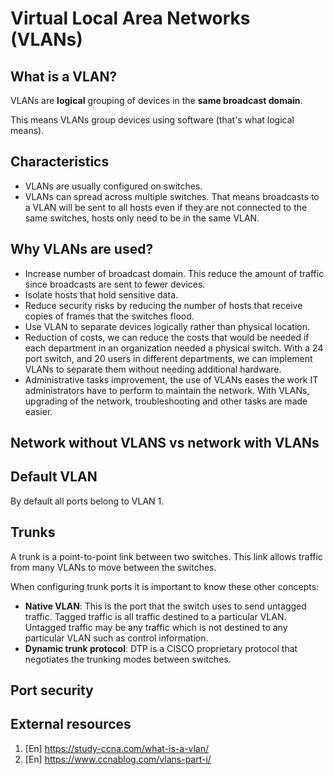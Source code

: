 # Virtual Local Area Networks (VLANs)

## What is a VLAN?

VLANs are **logical** grouping of devices in the **same broadcast domain**.

This means VLANs group devices using software (that's what logical means).

## Characteristics

- VLANs are usually configured on switches.
- VLANs can spread across multiple switches. That means broadcasts to a VLAN will be sent to all hosts even if they are not connected to the same switches, hosts only need to be in the same VLAN.

## Why VLANs are used?

- Increase number of broadcast domain. This reduce the amount of traffic since broadcasts are sent to fewer devices.
- Isolate hosts that hold sensitive data.
- Reduce security risks by reducing the number of hosts that receive copies of frames that the switches flood.
- Use VLAN to separate devices logically rather than physical location.
- Reduction of costs, we can reduce the costs that would be needed if each department in an organization needed a physical switch. With a 24 port switch, and 20 users in different departments, we can implement VLANs to separate them without needing additional hardware.
- Administrative tasks improvement, the use of VLANs eases the work IT administrators have to perform to maintain the network. With VLANs, upgrading of the network, troubleshooting and other tasks are made easier.

## Network without VLANS vs network with VLANs

## Default VLAN

By default all ports belong to VLAN 1.

## Trunks

A trunk is a point-to-point link between two switches. This link allows traffic from many VLANs to move between the switches.

When configuring trunk ports it is important to know these other concepts:

- **Native VLAN**: This is the port that the switch uses to send untagged traffic. Tagged traffic is all traffic destined to a particular VLAN. Untagged traffic may be any traffic which is not destined to any particular VLAN such as control information.
- **Dynamic trunk protocol**: DTP is a CISCO proprietary protocol that negotiates the trunking modes between switches.



## Port security



## External resources

1. [En] https://study-ccna.com/what-is-a-vlan/
2. [En] https://www.ccnablog.com/vlans-part-i/
